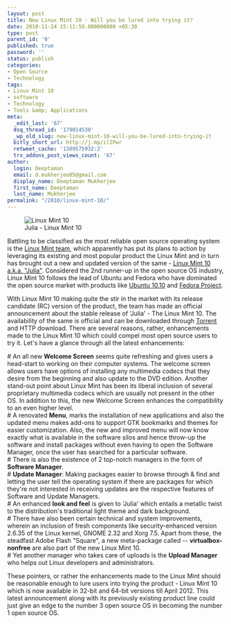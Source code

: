 ```yaml
---
layout: post
title: New Linux Mint 10 - Will you be lured into trying it?
date: 2010-11-24 15:11:59.000000000 +05:30
type: post
parent_id: '0'
published: true
password: ''
status: publish
categories:
- Open Source
- Technology
tags:
- Linux Mint 10
- software
- Technology
- Tools &amp; Applications
meta:
  _edit_last: '67'
  dsq_thread_id: '179014530'
  _wp_old_slug: new-linux-mint-10-will-you-be-lured-into-trying-it
  bitly_short_url: http://j.mp/ilIPwr
  retweet_cache: '1309575932:2'
  trx_addons_post_views_count: '67'
author:
  login: Deeptaman
  email: d.mukherjee05@gmail.com
  display_name: Deeptaman Mukherjee
  first_name: Deeptaman
  last_name: Mukherjee
permalink: "/2010/linux-mint-10/"
---
```

<figure><img src="/static/2010/11/julia.jpg" alt="Linux Mint 10" /><br />
<figcaption>Julia - Linux Mint 10</figcaption>
</figure>
<p>Battling to be classified as the most reliable open source operating system is the <a href="http://www.linuxmint.com/about.php">Linux Mint team</a>, which apparently has put its plans to action by leveraging its existing and most popular product the Linux Mint and in turn has brought out a new and updated version of the same - <a href="http://www.linuxmint.com/rel_julia_whatsnew.php">Linux Mint 10 a.k.a. "Julia"</a>. Considered the 2nd runner-up in the open source OS industry, Linux Mint 10 follows the lead of Ubuntu and Fedora who have dominated the open source market with products like <a href="http://www.ubuntu.com/testing/maverick/beta">Ubuntu 10.10</a> and <a href="http://fedoraproject.org/">Fedora Project</a>.</p>
<p><!--more--></p>
<p>With Linux Mint 10 making quite the stir in the market with its release candidate (RC) version of the product, the team has made an official announcement about the stable release of 'Julia' - The Linux Mint 10. The availability of the same is official and can be downloaded through <a href="http://www.torrentreactor.net/torrents/4590137/VirtualBox-LinuxMint-10-i386-Gnome-Release-Candidate-VirtualBoxImages-com">Torrent</a> and HTTP download. There are several reasons, rather, enhancements made to the Linux Mint 10 which could compel most open source users to try it. Let's have a glance through all the latest enhancements:</p>
<p># An all new <strong>Welcome Screen</strong> seems quite refreshing and gives users a head-start to working on their computer systems. The welcome screen allows users have options of installing any multimedia codecs that they desire from the beginning and also update to the DVD edition. Another stand-out point about Linux Mint has been its liberal inclusion of several proprietary multimedia codecs which are usually not present in the other OS. In addition to this, the new Welcome Screen enhances the compatibility to an even higher level.<br />
# A renovated <strong>Menu</strong>, marks the installation of new applications and also the updated menu makes add-ons to support GTK bookmarks and themes for easier customization. Also, the new and improved menu will now know exactly what is available in the software silos and hence throw-up the software and install packages without even having to open the Software Manager, once the user has searched for a particular software.<br />
# There is also the existence of 2 top-notch managers in the form of <strong>Software Manager</strong>.<br />
# <strong>Update Manager</strong>: Making packages easier to browse through &amp; find and letting the user tell the operating system if there are packages for which they're not interested in receiving updates are the respective features of Software and Update Managers.<br />
# An enhanced <strong>look and feel</strong> is given to 'Julia' which entails a metallic twist to the distribution's traditional light theme and dark background.<br />
# There have also been certain technical and system improvements, wherein an inclusion of fresh components like security-enhanced version 2.6.35 of the Linux kernel, GNOME 2.32 and Xorg 7.5. Apart from these, the steadfast Adobe Flash "Square", a new meta-package called -- <strong>virtualbox-nonfree</strong> are also part of the new Linux Mint 10.<br />
# Yet another manager who takes care of uploads is the <strong>Upload Manager</strong> who helps out Linux developers and administrators.</p>
<p>These pointers, or rather the enhancements made to the Linux Mint should be reasonable enough to lure users into trying the product - Linux Mint 10 which is now available in 32-bit and 64-bit versions till April 2012. This latest announcement along with its previously existing product line could just give an edge to the number 3 open source OS in becoming the number 1 open source OS. </p>
